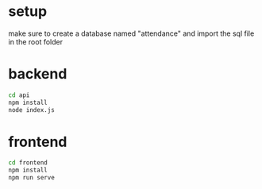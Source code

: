 # setup

make sure to create a database named "attendance"
and import the sql file in the root folder

# backend
```bash
cd api
npm install
node index.js
```

# frontend
```bash
cd frontend
npm install
npm run serve
